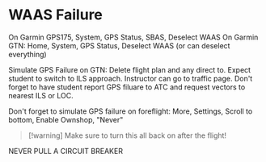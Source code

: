 # WAAS Failure
On Garmin GPS175, System, GPS Status, SBAS, Deselect WAAS
On Garmin GTN: Home, System, GPS Status, Deselect WAAS (or can deselect everything)


Simulate GPS Failure on GTN: Delete flight plan and any direct to. Expect student to switch to ILS approach. Instructor can go to traffic page. Don't forget to have student report GPS filuare to ATC and request vectors to nearest ILS or LOC.

Don't forget to simulate GPS failure on foreflight: More, Settings, Scroll to bottom, Enable Ownshop, "Never"

> [!warning] Make sure to turn this all back on after the flight!

NEVER PULL A CIRCUIT BREAKER